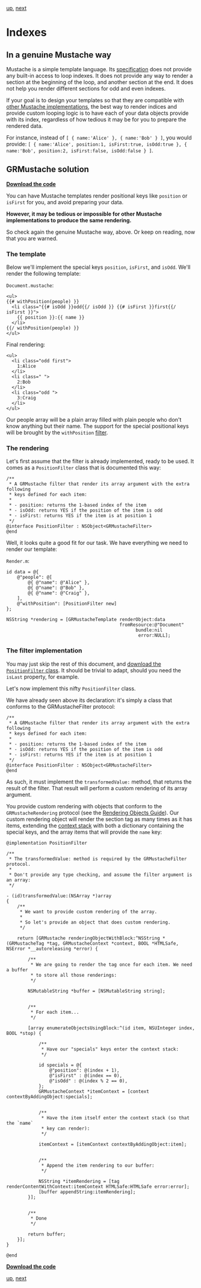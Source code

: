 [up](../../../../tree/master/Guides/sample_code), [next](localization.md)

Indexes
=======

In a genuine Mustache way
-------------------------

Mustache is a simple template language. Its [specification](https://github.com/mustache/spec) does not provide any built-in access to loop indexes. It does not provide any way to render a section at the beginning of the loop, and another section at the end. It does not help you render different sections for odd and even indexes.

If your goal is to design your templates so that they are compatible with [other Mustache implementations](https://github.com/defunkt/mustache/wiki/Other-Mustache-implementations), the best way to render indices and provide custom looping logic is to have each of your data objects provide with its index, regardless of how tedious it may be for you to prepare the rendered data.

For instance, instead of `[ { name:'Alice' }, { name:'Bob' } ]`, you would provide: `[ { name:'Alice', position:1, isFirst:true, isOdd:true }, { name:'Bob', position:2, isFirst:false, isOdd:false } ]`.


GRMustache solution
-------------------

**[Download the code](../../../../tree/master/Guides/sample_code/indexes)**

You can have Mustache templates render positional keys like `position` or `isFirst` for you, and avoid preparing your data.

**However, it may be tedious or impossible for other Mustache implementations to produce the same rendering.**

So check again the genuine Mustache way, above. Or keep on reading, now that you are warned.

### The template

Below we'll implement the special keys `position`, `isFirst`, and `isOdd`. We'll render the following template:

`Document.mustache`:

    <ul>
    {{# withPosition(people) }}
      <li class="{{# isOdd }}odd{{/ isOdd }} {{# isFirst }}first{{/ isFirst }}">
        {{ position }}:{{ name }}
      </li>
    {{/ withPosition(people) }}
    </ul>

Final rendering:

    <ul>
      <li class="odd first">
        1:Alice
      </li>
      <li class=" ">
        2:Bob
      </li>
      <li class="odd ">
        3:Craig
      </li>
    </ul>
    

Our people array will be a plain array filled with plain people who don't know anything but their name. The support for the special positional keys will be brought by the `withPosition` [filter](../filters.md).

### The rendering

Let's first assume that the filter is already implemented, ready to be used. It comes as a `PositionFilter` class that is documented this way:

```objc
/**
 * A GRMustache filter that render its array argument with the extra following
 * keys defined for each item:
 *
 * - position: returns the 1-based index of the item
 * - isOdd: returns YES if the position of the item is odd
 * - isFirst: returns YES if the item is at position 1
 */
@interface PositionFilter : NSObject<GRMustacheFilter>
@end
```

Well, it looks quite a good fit for our task. We have everything we need to render our template:

`Render.m`:

```objc
id data = @{
    @"people": @[
        @{ @"name": @"Alice" },
        @{ @"name": @"Bob" },
        @{ @"name": @"Craig" },
    ],
    @"withPosition": [PositionFilter new]
};

NSString *rendering = [GRMustacheTemplate renderObject:data
                                          fromResource:@"Document"
                                                bundle:nil
                                                 error:NULL];
```

### The filter implementation

You may just skip the rest of this document, and [download the `PositionFilter` class](../../../../tree/master/Guides/sample_code/indexes). It should be trivial to adapt, should you need the `isLast` property, for example.

Let's now implement this nifty `PositionFilter` class.

We have already seen above its declaration: it's simply a class that conforms to the GRMustacheFilter protocol:

```objc
/**
 * A GRMustache filter that render its array argument with the extra following
 * keys defined for each item:
 *
 * - position: returns the 1-based index of the item
 * - isOdd: returns YES if the position of the item is odd
 * - isFirst: returns YES if the item is at position 1
 */
@interface PositionFilter : NSObject<GRMustacheFilter>
@end
```

As such, it must implement the `transformedValue:` method, that returns the result of the filter. That result will perform a custom rendering of its array argument.

You provide custom rendering with objects that conform to the `GRMustacheRendering` protocol (see the [Rendering Objects Guide](../rendering_objects.md)). Our custom rendering object will render the section tag as many times as it has items, extending the [context stack](../runtime.md) with both a dictionary containing the special keys, and the array items that will provide the `name` key:

```objc
@implementation PositionFilter

/**
 * The transformedValue: method is required by the GRMustacheFilter protocol.
 * 
 * Don't provide any type checking, and assume the filter argument is an array:
 */

- (id)transformedValue:(NSArray *)array
{
    /**
     * We want to provide custom rendering of the array.
     *
     * So let's provide an object that does custom rendering.
     */
    
    return [GRMustache renderingObjectWithBlock:^NSString *(GRMustacheTag *tag, GRMustacheContext *context, BOOL *HTMLSafe, NSError *__autoreleasing *error) {
       
        /**
         * We are going to render the tag once for each item. We need a buffer
         * to store all those renderings:
         */
        
        NSMutableString *buffer = [NSMutableString string];
        
        
        /**
         * For each item...
         */
        
        [array enumerateObjectsUsingBlock:^(id item, NSUInteger index, BOOL *stop) {
            
            /**
             * Have our "specials" keys enter the context stack:
             */
            
            id specials = @{
                @"position": @(index + 1),
                @"isFirst" : @(index == 0),
                @"isOdd" : @(index % 2 == 0),
            };
            GRMustacheContext *itemContext = [context contextByAddingObject:specials];
            
            
            /**
             * Have the item itself enter the context stack (so that the `name`
             * key can render):
             */
            
            itemContext = [itemContext contextByAddingObject:item];
            
            
            /**
             * Append the item rendering to our buffer:
             */
            
            NSString *itemRendering = [tag renderContentWithContext:itemContext HTMLSafe:HTMLSafe error:error];
            [buffer appendString:itemRendering];
        }];
        
        
        /**
         * Done
         */
        
        return buffer;
    }];
}

@end
```


**[Download the code](../../../../tree/master/Guides/sample_code/indexes)**

[up](../../../../tree/master/Guides/sample_code), [next](localization.md)
